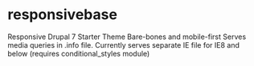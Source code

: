 responsivebase
==============

Responsive Drupal 7 Starter Theme
Bare-bones and mobile-first
Serves media queries in .info file.
Currently serves separate IE file for IE8 and below (requires conditional_styles module)
